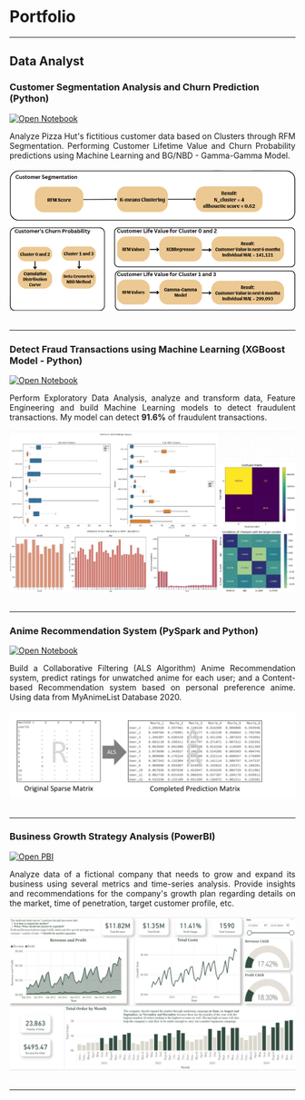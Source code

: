 # Portfolio
---
## Data Analyst

### Customer Segmentation Analysis and Churn Prediction (Python)

[![Open Notebook](https://img.shields.io/badge/Jupyter-Open_Notebook-blue?logo=Jupyter)](projects/Customer%20Segmentation%20Analysis%20and%20Churn%20Prediction.html)

<div style="text-align: justify">Analyze Pizza Hut's fictitious customer data based on Clusters through RFM Segmentation. Performing Customer Lifetime Value and Churn Probability predictions using Machine Learning and BG/NBD - Gamma-Gamma Model.
</div>
<br>
<center><img src="images/output2.png"></center>
<br>

---

### Detect Fraud Transactions using Machine Learning (XGBoost Model - Python)

[![Open Notebook](https://img.shields.io/badge/Jupyter-Open_Notebook-blue?logo=Jupyter)](projects/Fraud%20Detection.html)

<div style="text-align: justify">Perform Exploratory Data Analysis, analyze and transform data, Feature Engineering and build Machine Learning models to detect fraudulent transactions. My model can detect <b>91.6%</b> of fraudulent transactions.</div>
<br>
<center><img src="images/fraud_detection_output.jpg"></center>
<br>

---

### Anime Recommendation System (PySpark and Python)

[![Open Notebook](https://img.shields.io/badge/Jupyter-Open_Notebook-blue?logo=Jupyter)](projects/Recommendation%20System.html)

<div style="text-align: justify">Build a Collaborative Filtering (ALS Algorithm) Anime Recommendation system, predict ratings for unwatched anime for each user; and a Content-based Recommendation system based on personal preference anime. Using data from MyAnimeList Database 2020.</div>
<br>
<center><img src="images/recommendation.png"></center>
<br>

---

### Business Growth Strategy Analysis (PowerBI)

[![Open PBI](https://img.shields.io/badge/PowerBI-Open_PowerBI-blue?logo=Power-BI)](projects/PowerBI%20Project.pbix)

<div style="text-align: justify">Analyze data of a fictional company that needs to grow and expand its business using several metrics and time-series analysis. Provide insights and recommendations for the company's growth plan regarding details on the market, time of penetration, target customer profile, etc.</div>
<br>
<center><img src="images/powerbi_output.jpg"></center>
<br>

---

